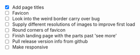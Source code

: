 - [x] Add page titles
- [ ] Favicon
- [ ] Look into the weird border carry over bug
- [ ] Supply different resolutions of images to improve first load
- [ ] Round corners of favicon
- [ ] Finish landing page with the parts past 'see more'
- [ ] Pull release version info from github
- [ ] Make responsive
